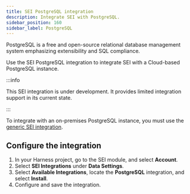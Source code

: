 ```yaml
---
title: SEI PostgreSQL integration
description: Integrate SEI with PostgreSQL.
sidebar_position: 160
sidebar_label: PostgreSQL
---
```


PostgreSQL is a free and open-source relational database management system emphasizing extensibility and SQL compliance.

Use the SEI PostgreSQL integration to integrate SEI with a Cloud-based PostgreSQL instance.

:::info

This SEI integration is under development. It provides limited integration support in its current state.

:::

To integrate with an on-premises PostgreSQL instance, you must use the [generic SEI integration](./sei-integration-generic.md).

## Configure the integration

1. In your Harness project, go to the SEI module, and select **Account**.
2. Select **SEI Integrations** under **Data Settings**.
3. Select **Available Integrations**, locate the **PostgreSQL** integration, and select **Install**.
4. Configure and save the integration.
